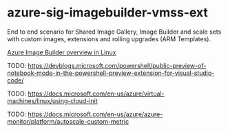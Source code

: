 # azure-sig-imagebuilder-vmss-ext

End to end scenario for Shared Image Gallery, Image Builder and scale sets with custom images, extensions and rolling upgrades (ARM Templates).

[Azure Image Builder overview in Linux](https://docs.microsoft.com/en-us/azure/virtual-machines/linux/image-builder-overview
)

TODO: <https://devblogs.microsoft.com/powershell/public-preview-of-notebook-mode-in-the-powershell-preview-extension-for-visual-studio-code/>

TODO: <https://docs.microsoft.com/en-us/azure/virtual-machines/linux/using-cloud-init>

TODO: <https://docs.microsoft.com/en-us/azure/azure-monitor/platform/autoscale-custom-metric>

